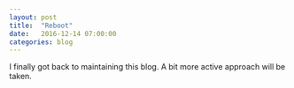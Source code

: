 ```yaml
---
layout: post
title:  "Reboot"
date:   2016-12-14 07:00:00
categories: blog
---
```

I finally got back to maintaining this blog.
A bit more active approach will be taken.
